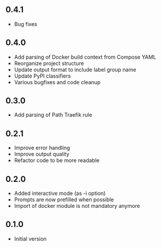 ## 0.4.1

- Bug fixes

## 0.4.0

- Add parsing of Docker build context from Compose YAML
- Reorganize project structure
- Update output format to include label group name
- Update PyPI classifiers
- Various bugfixes and code cleanup

## 0.3.0

- Add parsing of Path Traefik rule

## 0.2.1

- Improve error handling
- Improve output quality
- Refactor code to be more readable

## 0.2.0

- Added interactive mode (as -i option)
- Prompts are now prefilled when possible
- Import of docker module is not mandatory anymore

## 0.1.0

- Initial version